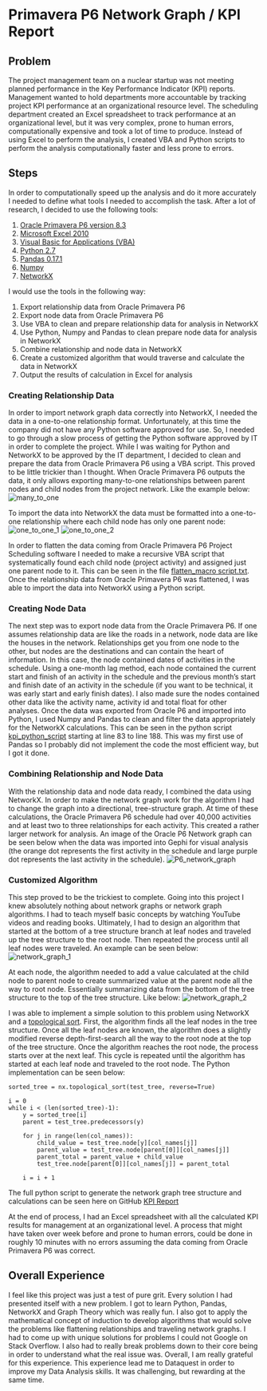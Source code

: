 # Primavera P6 Network Graph / KPI Report

## Problem
The project management team on a nuclear startup was not meeting planned performance in the Key Performance Indicator (KPI) reports. Management wanted to hold departments more accountable by tracking project KPI performance at an organizational resource level. The scheduling department created an Excel spreadsheet to track performance at an organizational level, but it was very complex, prone to human errors, computationally expensive and took a lot of time to produce. Instead of using Excel to perform the analysis, I created VBA and Python scripts to perform the analysis computationally faster and less prone to errors.

## Steps
In order to computationally speed up the analysis and do it more accurately I needed to define what tools I needed to accomplish the task. After a lot of research, I decided to use the following tools:
1.	[Oracle Primavera P6 version 8.3](https://www.oracle.com/applications/primavera/products/project-management.html)
2.	[Microsoft Excel 2010](https://products.office.com/en-us/microsoft-excel-2010)
3.	[Visual Basic for Applications (VBA)](https://en.wikipedia.org/wiki/Visual_Basic_for_Applications)
4.	[Python 2.7](https://www.python.org/)
5.	[Pandas 0.17.1](http://pandas.pydata.org/)
6.	[Numpy](http://www.numpy.org)
7.	[NetworkX](https://networkx.github.io/)

I would use the tools in the following way:
1.	Export relationship data from Oracle Primavera P6
2.	Export node data from Oracle Primavera P6
3.	Use VBA to clean and prepare relationship data for analysis in NetworkX
4.	Use Python, Numpy and Pandas to clean prepare node data for analysis in NetworkX
5.	Combine relationship and node data in NetworkX
6.	Create a customized algorithm that would traverse and calculate the data in NetworkX
7.	Output the results of calculation in Excel for analysis

### Creating Relationship Data
In order to import network graph data correctly into NetworkX, I needed the data in a one-to-one relationship format. Unfortunately, at this time the company did not have any Python software approved for use. So, I needed to go through a slow process of getting the Python software approved by IT in order to complete the project. While I was waiting for Python and NetworkX to be approved by the IT department, I decided to clean and prepare the data from Oracle Primavera P6 using a VBA script. This proved to be little trickier than I thought. When Oracle Primavera P6 outputs the data, it only allows exporting many-to-one relationships between parent nodes and child nodes from the project network. Like the example below:
![many_to_one](https://github.com/Smone5/KPI-report/blob/master/images/many_to_one.png)

To import the data into NetworkX the data must be formatted into a one-to-one relationship where each child node has only one parent node:
![one_to_one_1](https://github.com/Smone5/KPI-report/blob/master/images/one_to_one_1.png)
![one_to_one_2](https://github.com/Smone5/KPI-report/blob/master/images/one_to_one_2.png)

In order to flatten the data coming from Oracle Primavera P6 Project Scheduling software I needed to make a recursive VBA script that systematically found each child node (project activity) and assigned just one parent node to it. This can be seen in the file [flatten_macro script.txt]( https://github.com/Smone5/P6-Network-Graph/blob/master/flatten_macro%20script.txt). Once the relationship data from Oracle Primavera P6 was flattened, I was able to import the data into NetworkX using a Python script.

### Creating Node Data
The next step was to export node data from the Oracle Primavera P6. If one assumes relationship data are like the roads in a network, node data are like the houses in the network. Relationships get you from one node to the other, but nodes are the destinations and can contain the heart of information. In this case, the node contained dates of activities in the schedule. Using a one-month lag method, each node contained the current start and finish of an activity in the schedule and the previous month’s start and finish date of an activity in the schedule (if you want to be technical, it was early start and early finish dates). I also made sure the nodes contained other data like the activity name, activity id and total float for other analyses. Once the data was exported from Oracle P6 and imported into Python, I used Numpy and Pandas to clean and filter the data appropriately for the NetworkX calculations. This can be seen in the python script [kpi_python_script]( https://github.com/Smone5/KPI-report/blob/master/kpi_python_script.py) starting at line 83 to line 188. This was my first use of Pandas so I probably did not implement the code the most efficient way, but I got it done. 

### Combining Relationship and Node Data
With the relationship data and node data ready, I combined the data using NetworkX. In order to make the network graph work for the algorithm I had to change the graph into a directional, tree-structure graph. At time of these calculations, the Oracle Primavera P6 schedule had over 40,000 activities and at least two to three relationships for each activity. This created a rather larger network for analysis. An image of the Oracle P6 Network graph can be seen below when the data was imported into Gephi for visual analysis (the orange dot represents the first activity in the schedule and large purple dot represents the last activity in the schedule).
![P6_network_graph](https://github.com/Smone5/KPI-report/blob/master/images/P6_network_graph.png)

### Customized Algorithm
This step proved to be the trickiest to complete. Going into this project I knew absolutely nothing about network graphs or network graph algorithms. I had to teach myself basic concepts by watching YouTube videos and reading books. Ultimately, I had to design an algorithm that started at the bottom of a tree structure branch at leaf nodes and traveled up the tree structure to the root node. Then repeated the process until all leaf nodes were traveled. An example can be seen below:
![network_graph_1](https://github.com/Smone5/KPI-report/blob/master/images/network_graph_1.png)

At each node, the algorithm needed to add a value calculated at the child node to parent node to create summarized value at the parent node all the way to root node. Essentially summarizing data from the bottom of the tree structure to the top of the tree structure. Like below:
![network_graph_2](https://github.com/Smone5/KPI-report/blob/master/images/network_graph_2.png)

I was able to implement a simple solution to this problem using NetworkX and a [topological sort]( https://en.wikipedia.org/wiki/Topological_sorting). First, the algorithm finds all the leaf nodes in the tree structure. Once all the leaf nodes are known, the algorithm does a slightly modified reverse depth-first-search all the way to the root node at the top of the tree structure. Once the algorithm reaches the root node, the process starts over at the next leaf. This cycle is repeated until the algorithm has started at each leaf node and traveled to the root node. The Python implementation can be seen below:

	sorted_tree = nx.topological_sort(test_tree, reverse=True)

	i = 0
	while i < (len(sorted_tree)-1):
		y = sorted_tree[i]
		parent = test_tree.predecessors(y)
		
		for j in range(len(col_names)):
			child_value = test_tree.node[y][col_names[j]]
			parent_value = test_tree.node[parent[0]][col_names[j]]
			parent_total = parent_value + child_value
			test_tree.node[parent[0]][col_names[j]] = parent_total
		
		i = i + 1

The full python script to generate the network graph tree structure and calculations can be seen here on GitHub [KPI Report]( https://github.com/Smone5/KPI-report/blob/master/kpi_python_script.py)

At the end of process, I had an Excel spreadsheet with all the calculated KPI results for management at an organizational level. A process that might have taken over week before and prone to human errors, could be done in roughly 10 minutes with no errors assuming the data coming from Oracle Primavera P6 was correct. 


## Overall Experience
I feel like this project was just a test of pure grit. Every solution I had presented itself with a new problem. I got to learn Python, Pandas, NetworkX and Graph Theory which was really fun. I also got to apply the mathematical concept of induction to develop algorithms that would solve the problems like flattening relationships and traveling network graphs. I had to come up with unique solutions for problems I could not Google on Stack Overflow. I also had to really break problems down to their core being in order to understand what the real issue was.  Overall, I am really grateful for this experience.  This experience lead me to Dataquest in order to improve my Data Analysis skills. It was challenging, but rewarding at the same time. 

